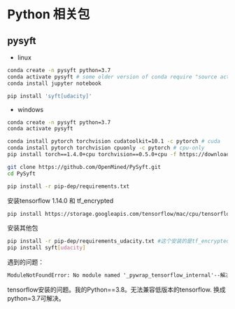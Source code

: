 # Python 相关包



## pysyft



- linux

```bash
conda create -n pysyft python=3.7
conda activate pysyft # some older version of conda require "source activate pysyft" instead.
conda install jupyter notebook
```

```bash
pip install 'syft[udacity]'
```



- windows

```bash
conda create -n pysyft python=3.7
conda activate pysyft
```

```bash
conda install pytorch torchvision cudatoolkit=10.1 -c pytorch # cuda
conda install pytorch torchvision cpuonly -c pytorch # cpu-only
pip install torch==1.4.0+cpu torchvision==0.5.0+cpu -f https://download.pytorch.org/whl/torch_stable.html # 实际使用
```

```bash
git clone https://github.com/OpenMined/PySyft.git
cd PySyft
```

```bash
pip install -r pip-dep/requirements.txt
```

安装tensorflow 1.14.0  和 tf_encrypted

```bash
pip install https://storage.googleapis.com/tensorflow/mac/cpu/tensorflow-1.14.0-py3-none-any.whl
```

安装其他包

```bash
pip install -r pip-dep/requirements_udacity.txt #这个安装的是tf_encrypted
pip install syft[udacity]
```



遇到的问题：

```html
ModuleNotFoundError: No module named '_pywrap_tensorflow_internal'--解决方法
```

tensorflow安装的问题。我的Python==3.8。无法兼容低版本的tensorflow. 换成python=3.7可解决。

